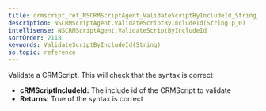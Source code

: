 ```yaml
---
title: crmscript_ref_NSCRMScriptAgent_ValidateScriptByIncludeId_String_p_0
description: NSCRMScriptAgent.ValidateScriptByIncludeId(String p_0)
intellisense: NSCRMScriptAgent.ValidateScriptByIncludeId
sortOrder: 2118
keywords: ValidateScriptByIncludeId(String)
so.topic: reference
---
```



Validate a CRMScript. This will check that the syntax is correct



* **cRMScriptIncludeId:** The include id of the CRMScript to validate
* **Returns:** True of the syntax is correct


